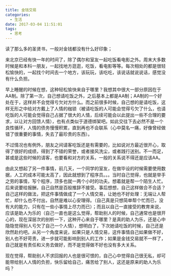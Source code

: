 ```yaml
---
title: 金钱交易
categories:
  - 生活
date: 2017-03-04 11:51:01
tags:
  - 思考
---
```


读了那么多的圣贤书，一般对金钱都没有什么好印象；

<!-- more -->

来北京已经有快一年的时间了，除了偶尔和室友一起吃饭看电影之外。周末大多数时候是和本科一朋友，一起找地方逛逛，吃饭，看电影等等。每次相处的都是很轻松愉快的，一起找个时间去一个地方，该玩玩，该吃吃，该说话就说说话，感觉没有什么负担。

早上睡醒的时候在想，这种轻松愉快来自于哪里？我想其中很大一部分原因在于AA制。除了第一次，自己想请吃饭之外，之后基本上都是AA制；AA制的一个好处在于，这样并不会觉得亏欠对方什么。而之前很多时候，自己想的是请吃饭，这样无形之中给对方戴上了人情的枷锁（被请吃饭的人可能会觉得亏欠了什么，也请吃饭的人可能会觉得自己占据了很大的人情，后续可能会以此提出一些不合理的要求，以让对方回馈人情），也有点类似于道德绑架吧。如此交往下去必然不是一个良性循环，人情的债务慢慢积累，直到再也不会联系（心中莫名一痛，好像曾经做错了很重要的事情，失去了最珍贵的东西）。

不过情况也有例外，朋友之间请客吃饭还是有需要的，比如说对方最近很开心，取得了很好的成绩，得到了不错的荣誉，或者接风洗尘，或者践行送别。不一而足，甚或是这些时候的请客，也要看和对方的关系，一般的关系说不得还是应该AA。

由此又想起了另一件事情，前几天，一个同学的室友，在做毕设的时候需要使用数据，人工的成本可能太高了，因此就想到了程序员。。。当时自己觉得，也就是举手之劳的事情，写个程序，顶多也就一两个小时的功夫。想着就是帮一个陌生人忙。后来说要给报酬，自己自然是百般推辞不接受。事后想想，自己这样做合不合适？自己这样的做法，把这件事情做成了一个人情交易，让她也不好处理：无端让人帮忙，却什么也不付出，自然是难以心安理得。（自己真是只想简单帮个忙而已，没有大的能力，只有在一些小事情上尽力而已）；而且以自己一直接受的教育来说，应该是助人为乐的（自己一直也是这么觉得，帮助别人的时候，自己通常也是很开心的，现在深层次的剖析一下，这种开心来自于哪里？是真的助人为乐，还是心中隐隐觉得别人亏欠了自己一个人情），想明白了，下次她请吃饭的时候，自己还是欣然赴约吧。从另一个角度来说，如果只是人情交易，这件事情自己如果做不好，别人也不好苛责，进一步就可能影响到别人的工作；如果是金钱交易就不一样了，自己就是有责任和义务去做好，而不是觉得做不好也没有多大关系。

现在觉得，帮助别人不求回报的人也是很可恨的，自己心中觉得自己很无私，却可能带给别人人情的负担，快乐留给自己，痛苦给了别人，这还是原来的助人为乐吗？
